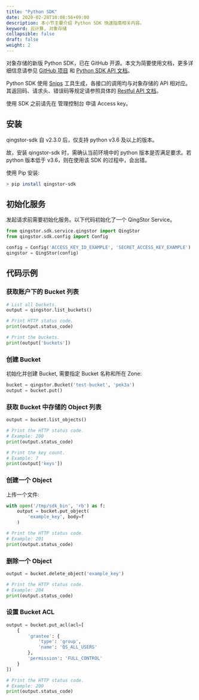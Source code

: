 ```yaml
---
title: "Python SDK"
date: 2020-02-28T10:08:56+09:00
description: 本小节主要介绍 Python SDK 快速指南相关内容。
keyword: 云计算, 对象存储
collapsible: false
draft: false
weight: 2
---
```



对象存储的新版 Python SDK，已在 GitHub 开源。本文为简要使用文档，更多详细信息请参见 [GitHub 项目](https://github.com/qingstor/qingstor-sdk-python) 
和 [Python SDK API 文档](https://qingstor-sdk-python.readthedocs.io/en/latest/)。

Python SDK 使用 [Snips](https://github.com/yunify/snips) 工具生成，各接口的调用均与对象存储的 API 相对应。其返回码、请求头、错误码等规定请参照具体的 [Restful API 文档](/storage/object-storage/api/)。


使用 SDK 之前请先在 管理控制台 申请 Access key。

## 安装
qingstor-sdk 自 v2.3.0 后，仅支持 python v3.6 及以上的版本。

故，安装 qingstor-sdk 时，需确认当前环境中的 python 版本是否满足要求。若 python 版本低于 v3.6，则在使用该 SDK 的过程中，会出错。

使用 Pip 安装:

```bash
> pip install qingstor-sdk
```

## 初始化服务

发起请求前需要初始化服务。以下代码初始化了一个 QingStor Service。

```python
from qingstor.sdk.service.qingstor import QingStor
from qingstor.sdk.config import Config

config = Config('ACCESS_KEY_ID_EXAMPLE', 'SECRET_ACCESS_KEY_EXAMPLE')
qingstor = QingStor(config)
```

## 代码示例

### 获取账户下的 Bucket 列表

```python
# List all buckets.
output = qingstor.list_buckets()

# Print HTTP status code.
print(output.status_code)

# Print the buckets.
print(output['buckets'])
```

### 创建 Bucket

初始化并创建 Bucket, 需要指定 Bucket 名称和所在 Zone:

```python
bucket = qingstor.Bucket('test-bucket', 'pek3a')
output = bucket.put()
```

### 获取 Bucket 中存储的 Object 列表

```python
output = bucket.list_objects()

# Print the HTTP status code.
# Example: 200
print(output.status_code)

# Print the key count.
# Example: 7
print(output['keys'])
```

### 创建一个 Object

上传一个文件:

```python
with open('/tmp/sdk_bin', 'rb') as f:
    output = bucket.put_object(
        'example_key', body=f
    )

# Print the HTTP status code.
# Example: 201
print(output.status_code)
```

### 删除一个 Object

```python
output = bucket.delete_object('example_key')

# Print the HTTP status code.
# Example: 204
print(output.status_code)
```

### 设置 Bucket ACL

```python
output = bucket.put_acl(acl=[
    {
        'grantee': {
            'type': 'group',
            'name': 'QS_ALL_USERS'
        },
        'permission': 'FULL_CONTROL'
    }
])

# Print the HTTP status code.
# Example: 200
print(output.status_code)
```
